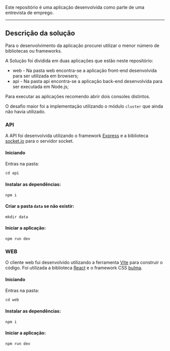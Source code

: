 Este repositório é uma aplicação desenvolvida como parte de uma entrevista de emprego.
___

## Descrição da solução

Para o desenvolvimento da aplicação procurei utilizar o menor número de bibliotecas ou frameworks.

A Solução foi dividida em duas aplicações que estão neste repositório:

- web - Na pasta web encontra-se a aplicação front-end desenvolvida para ser utilizada em browsers;
- api - Na pasta api encontra-se a aplicação back-end desenvolvida para ser executada em Node.js;

Para executar as aplicações recomendo abrir dois consoles distintos.

O desafio maior foi a implementação utilizando o módulo `cluster` que ainda não havia utilizado.

### API

A API foi desenvolvida utilizando o framework [Express](https://expressjs.com/) e a biblioteca [socket.io](https://socket.io/) para o servidor socket.


#### Iniciando

Entras na pasta:

```
cd api
```

#### Instalar as dependências:

```
npm i
```

#### Criar a pasta `data` se não existir:

```
mkdir data
```

#### Iniciar a aplicação:

```
npm run dev
```

### WEB

O cliente web fui desenvolvido utilizando a ferramenta [Vite](https://vitejs.dev/guide/) para construir o código.
Foi utilizada a biblioteca [React](https://react.dev/) e o framework CSS [bulma](https://bulma.io/).

#### Iniciando

Entras na pasta:

```
cd web
```

#### Instalar as dependências:

```
npm i
```

#### Iniciar a aplicação:

```
npm run dev
```
